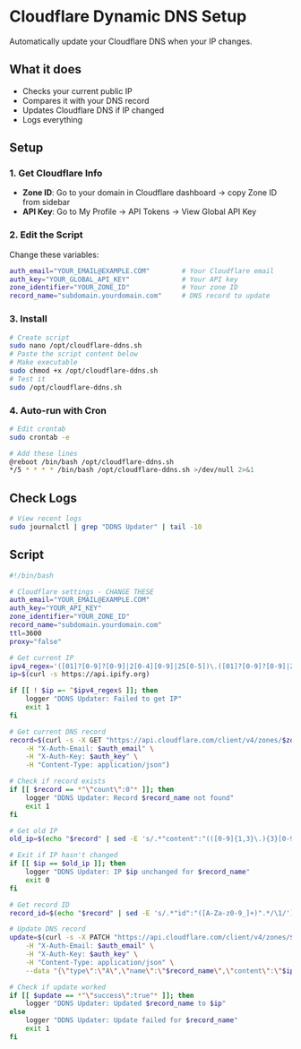 # Cloudflare Dynamic DNS Setup

Automatically update your Cloudflare DNS when your IP changes.

## What it does
- Checks your current public IP
- Compares it with your DNS record
- Updates Cloudflare DNS if IP changed
- Logs everything

## Setup

### 1. Get Cloudflare Info
- **Zone ID**: Go to your domain in Cloudflare dashboard → copy Zone ID from sidebar
- **API Key**: Go to My Profile → API Tokens → View Global API Key

### 2. Edit the Script
Change these variables:

```bash
auth_email="YOUR_EMAIL@EXAMPLE.COM"        # Your Cloudflare email
auth_key="YOUR_GLOBAL_API_KEY"             # Your API key
zone_identifier="YOUR_ZONE_ID"             # Your zone ID
record_name="subdomain.yourdomain.com"     # DNS record to update
```

### 3. Install
```bash
# Create script
sudo nano /opt/cloudflare-ddns.sh
# Paste the script content below
# Make executable
sudo chmod +x /opt/cloudflare-ddns.sh
# Test it
sudo /opt/cloudflare-ddns.sh
```

### 4. Auto-run with Cron
```bash
# Edit crontab
sudo crontab -e

# Add these lines
@reboot /bin/bash /opt/cloudflare-ddns.sh
*/5 * * * * /bin/bash /opt/cloudflare-ddns.sh >/dev/null 2>&1
```

## Check Logs
```bash
# View recent logs
sudo journalctl | grep "DDNS Updater" | tail -10
```

## Script

```bash
#!/bin/bash

# Cloudflare settings - CHANGE THESE
auth_email="YOUR_EMAIL@EXAMPLE.COM"
auth_key="YOUR_API_KEY"
zone_identifier="YOUR_ZONE_ID"
record_name="subdomain.yourdomain.com"
ttl=3600
proxy="false"

# Get current IP
ipv4_regex='([01]?[0-9]?[0-9]|2[0-4][0-9]|25[0-5])\.([01]?[0-9]?[0-9]|2[0-4][0-9]|25[0-5])\.([01]?[0-9]?[0-9]|2[0-4][0-9]|25[0-5])\.([01]?[0-9]?[0-9]|2[0-4][0-9]|25[0-5])'
ip=$(curl -s https://api.ipify.org)

if [[ ! $ip =~ ^$ipv4_regex$ ]]; then
    logger "DDNS Updater: Failed to get IP"
    exit 1
fi

# Get current DNS record
record=$(curl -s -X GET "https://api.cloudflare.com/client/v4/zones/$zone_identifier/dns_records?type=A&name=$record_name" \
    -H "X-Auth-Email: $auth_email" \
    -H "X-Auth-Key: $auth_key" \
    -H "Content-Type: application/json")

# Check if record exists
if [[ $record == *"\"count\":0"* ]]; then
    logger "DDNS Updater: Record $record_name not found"
    exit 1
fi

# Get old IP
old_ip=$(echo "$record" | sed -E 's/.*"content":"(([0-9]{1,3}\.){3}[0-9]{1,3})".*/\1/')

# Exit if IP hasn't changed
if [[ $ip == $old_ip ]]; then
    logger "DDNS Updater: IP $ip unchanged for $record_name"
    exit 0
fi

# Get record ID
record_id=$(echo "$record" | sed -E 's/.*"id":"([A-Za-z0-9_]+)".*/\1/')

# Update DNS record
update=$(curl -s -X PATCH "https://api.cloudflare.com/client/v4/zones/$zone_identifier/dns_records/$record_id" \
    -H "X-Auth-Email: $auth_email" \
    -H "X-Auth-Key: $auth_key" \
    -H "Content-Type: application/json" \
    --data "{\"type\":\"A\",\"name\":\"$record_name\",\"content\":\"$ip\",\"ttl\":$ttl,\"proxied\":$proxy}")

# Check if update worked
if [[ $update == *"\"success\":true"* ]]; then
    logger "DDNS Updater: Updated $record_name to $ip"
else
    logger "DDNS Updater: Update failed for $record_name"
    exit 1
fi
```